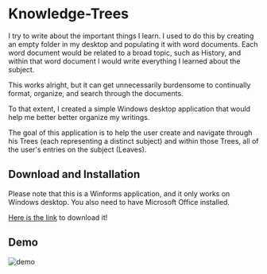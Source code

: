 # Knowledge-Trees

I try to write about the important things I learn. I used to do this by creating an empty folder in my desktop and populating it with word documents. Each word document would be related to a broad topic, such as History, and within that word document I would write everything I learned about the subject.

This works alright, but it can get unnecessarily burdensome to continually format, organize, and search through the documents.

To that extent, I created a simple Windows desktop application that would help me better better organize my writings. 

The goal of this application is to help the user create and navigate through his Trees (each representing a distinct subject) and within those Trees, all of the user's entries on the subject (Leaves).

## Download and Installation
Please note that this is a Winforms application, and it only works on Windows desktop. You also need to have Microsoft Office installed.

[Here is the link](https://github.com/Capm96/Knowledge-Trees/releases) to download it!

## Demo
![demo](https://user-images.githubusercontent.com/49093606/58501701-5d5e9f00-815b-11e9-808e-8cc89ca838e9.gif)

